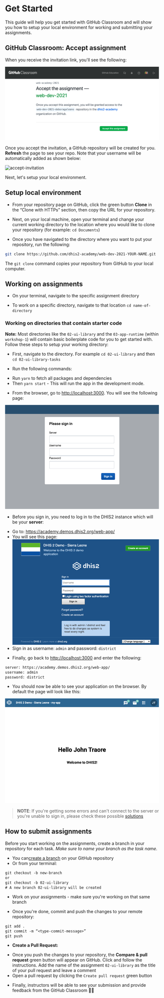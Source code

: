 # Get Started

This guide will help you get started with GitHub Classroom and will show you how to setup your local environment for working and submitting your assignments. 

## GitHub Classroom: Accept assignment

When you receive the invitation link, you'll see the following: 

![accept-invitation](./assets/accept-invitation.png)

Once you accept the invitation, a GitHub repository will be created for you. **Refresh** the page to see your repo. Note that your username will be automatically added as shown below: 

![accept-invitation](./assets/repo-student.png)

Next, let's setup your local environment. 

##  Setup local environment 

* From your repository page on GitHub, click the green button **Clone** in the “Clone with HTTPs” section, then copy the URL for your repository. 

* Next, on your local machine, open your terminal and change your current working directory to the location where you would like to clone your repository (for example: `cd Documents`)

* Once you have navigated to the directory where you want to put your repository, run the following:

```sh
git clone https://github.com/dhis2-academy/web-dev-2021-YOUR-NAME.git
```

The `git clone` command copies your repository from GitHub to your local computer. 

## Working on assignments

* On your terminal, navigate to the specific assignment directory

* To work on a specific directory, navigate to that location `cd name-of-directory` 

### Working on directories that contain starter code

**Note:** Most directories like the `02-ui-library` and the `03-app-runtime` (within `workshop-1`) will contain basic boilerplate code for you to get started with. Follow these steps to setup your working directory: 

* First, navigate to the directory. For example `cd 02-ui-library` and then `cd 02-ui-library-tasks` 

* Run the following commands:

 - Run `yarn` to fetch all packages and dependencies  
 - Then `yarn start` - This will run the app in the development mode.

* From the browser, go to [http://localhost:3000](http://localhost:3000). You will see the following page: 

![](./assets/new-app-login-page.png)

* Before you sign in, you need to log in to the DHIS2 instance which will be your **server**: 
 - Go to: https://academy.demos.dhis2.org/web-app/ 
 - You will see this page:
 ![](./assets/image-of-login.png)
 - Sign in as username: `admin` and password: `district`

* Finally, go back to [http://localhost:3000](http://localhost:3000) and enter the following:

```
server: https://academy.demos.dhis2.org/web-app/
username: admin
password: district
```

* You should now be able to see your application on the browser. By default the page will look like this:

![](./assets/new-app-login-success.png)

> **NOTE**: If you're getting some errors and can't connect to the server or you're unable to sign in, please check these possible [solutions](./DEBUGGING.md)

## How to submit assignments 

Before you start working on the assignments, create a branch in your repository for each task. _Make sure to name your branch as the task name._

* You can[create a branch](https://docs.github.com/en/github/collaborating-with-issues-and-pull-requests/creating-and-deleting-branches-within-your-repository#creating-a-branch) on your GitHub repository 
* Or from your terminal: 

```
git checkout -b new-branch
or
git checkout -b 02-ui-library 
# A new branch 02-ui-library will be created 
```
* Work on your assignments - make sure you're working on that same branch  

* Once you're done, commit and push the changes to your remote repository: 

```
git add .
git commit -m “<type-commit-message>”
git push
```

* **Create a Pull Request:**

 - Once you push the changes to your repository, the **Compare & pull request** green button will appear on GitHub. Click and follow the instructions. Add the name of the assignment `02-ui-library` as the title of your pull request and leave a comment
 - Open a pull request by clicking the `Create pull request` green button

* Finally, instructors will be able to see your submission and provide feedback from the GitHub Classroom ✍🏽


